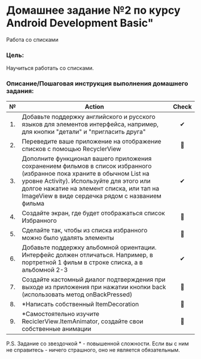 # Домашнее задание №2 по курсу Android Development Basic" 

Работа со списками

### Цель:
Научиться работать со списками.

### Описание/Пошаговая инструкция выполнения домашнего задания:
| № | Action | Check
| :-: | ------ | :-----: |
|1. |Добавьте поддержку английского и русского языков для элементов интерфейса, например, для кнопки "детали" и "пригласить друга"|✔|
|2. |Переведите ваше приложение на отображение списков с помощью RecyclerView|🤢|
|3. |Дополните функционал вашего приложения сохранением фильмов в список избранного (избранное пока храните в обычном List на уровне Activity). Используйте для этого или долгое нажатие на элемент списка, или тап на ImageView в виде сердечка рядом с названием фильма|✔|
|4. |Создайте экран, где будет отображаться список Избранного|🤢|
|5. |Сделайте так, чтобы из списка избранного можно было удалять элементы|🤢|
|6. |Добавьте поддержку альбомной ориентации. Интерфейс должен отличаться. Например, в портретной 1 фильм в строке списка, а в альбомной 2-3|✔|
|7. |Создайте кастомный диалог подтверждения при выходе из приложения при нажатии кнопки back (использовать метод onBackPressed)|🤢|
|8. |*Написать собственный ItemDecoration|🤢|
|9. |*Самостоятельно изучите ReciclerView.ItemAnimator, создайте свои собственные анимации|🤢| 

P.S. Задание со звездочкой * - повышенной сложности. Если вы с ним не справитесь - ничего страшного, оно не является обязательным.
